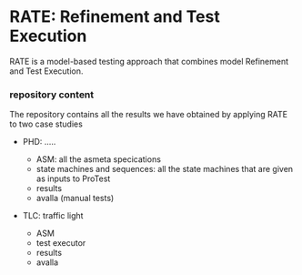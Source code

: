 # RATE: Refinement and Test Execution 

RATE is a model-based testing approach that combines model Refinement and Test Execution.

### repository content

The repository contains all the results  we have obtained by applying RATE to two case studies

* PHD: .....
  * ASM: all the asmeta specications
  * state machines and sequences: all the state machines that are given as inputs to ProTest
  * results
  * avalla (manual tests)

* TLC: traffic light 
  * ASM
  * test executor
  * results
  * avalla 
